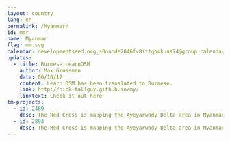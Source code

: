```yaml
---
layout: country
lang: en
permalink: /Myanmar/
id: mmr
name: Myanmar
flag: mm.svg
calendar: developmentseed.org_s0ouode2046fv8ittqo4kuus74@group.calendar.google.com
updates:
  - title: Burmese LearnOSM
    author: Max Grossman
    date: 06/16/17
    content: Learn OSM has been translated to Burmese.
    link: http://nick-tallguy.github.io/my/
    linktext: Check it out here
tm-projects:
  - id: 2469
    desc: The Red Cross is mapping the Ayeyarwady Delta area in Myanmar as part of a multi-year mapping and data readiness activity to better understand where critical infrastructure and roads are to inform decision making during potential disasters. As recently as 2008 a cyclone killed at least 77,000 people with over 55,900 missing, and left about 2.5 million homeless. The map data will help the Red Cross to better understand where people live in relation to potential hazards so that we can help them be prepared for the disaster and so national decision makers can make better decisions in the immediate aftermath of a disaster. Through the MapGive project, the Humanitarian Information Unit (HIU) of the U.S. Department of State is providing the OpenStreetMap community access to updated satellite imagery services to help assist with humanitarian mapping.
  - id: 2893
    desc: The Red Cross is mapping the Ayeyarwady Delta area in Myanmar as part of a multi-year mapping and data readiness activity to better understand where critical infrastructure and roads are to inform decision making during potential disasters. As recently as 2008 a cyclone killed at least 77,000 people with over 55,900 missing, and left about 2.5 million homeless. The map data will help the Red Cross to better understand where people live in relation to potential hazards so that we can help them be prepared for the disaster and so national decision makers can make better decisions in the immediate aftermath of a disaster.
---
```

